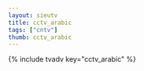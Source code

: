 ```yaml
--- 
layout: sieutv
title: cctv_arabic
tags: ["cntv"]
thumb: cctv_arabic
---
```

{% include tvadv key="cctv_arabic" %}
